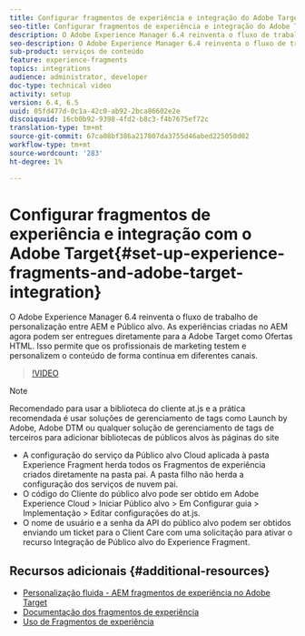 ```yaml
---
title: Configurar fragmentos de experiência e integração do Adobe Target em AEM
seo-title: Configurar fragmentos de experiência e integração do Adobe Target em AEM
description: O Adobe Experience Manager 6.4 reinventa o fluxo de trabalho de personalização entre AEM e Público alvo. As experiências criadas no AEM agora podem ser entregues diretamente para a Adobe Target como Ofertas HTML. Isso permite que os profissionais de marketing testem e personalizem o conteúdo de forma contínua em diferentes canais.
seo-description: O Adobe Experience Manager 6.4 reinventa o fluxo de trabalho de personalização entre AEM e Público alvo. As experiências criadas no AEM agora podem ser entregues diretamente para a Adobe Target como Ofertas HTML. Isso permite que os profissionais de marketing testem e personalizem o conteúdo de forma contínua em diferentes canais.
sub-product: serviços de conteúdo
feature: experience-fragments
topics: integrations
audience: administrator, developer
doc-type: technical video
activity: setup
version: 6.4, 6.5
uuid: 05fd477d-0c1a-42c0-ab92-2bca86602e2e
discoiquuid: 16cb0b92-9398-4fd2-b8c3-f4b7675ef72c
translation-type: tm+mt
source-git-commit: 67ca08bf386a217807da3755d46abed225050d02
workflow-type: tm+mt
source-wordcount: '283'
ht-degree: 1%

---
```



# Configurar fragmentos de experiência e integração com o Adobe Target{#set-up-experience-fragments-and-adobe-target-integration}

O Adobe Experience Manager 6.4 reinventa o fluxo de trabalho de personalização entre AEM e Público alvo. As experiências criadas no AEM agora podem ser entregues diretamente para a Adobe Target como Ofertas HTML. Isso permite que os profissionais de marketing testem e personalizem o conteúdo de forma contínua em diferentes canais.

>[!VIDEO](https://video.tv.adobe.com/v/22380/?quality=9&learn=on)

>[!NOTE]
>
>Recomendado para usar a biblioteca do cliente at.js e a prática recomendada é usar soluções de gerenciamento de tags como Launch by Adobe, Adobe DTM ou qualquer solução de gerenciamento de tags de terceiros para adicionar bibliotecas de públicos alvos às páginas do site

* A configuração do serviço da Público alvo Cloud aplicada à pasta Experience Fragment herda todos os Fragmentos de experiência criados diretamente na pasta pai. A pasta filho não herda a configuração dos serviços de nuvem pai.
* O código do Cliente do público alvo pode ser obtido em Adobe Experience Cloud > Iniciar Público alvo > Em Configurar guia > Implementação > Editar configurações do at.js.
* O nome de usuário e a senha da API do público alvo podem ser obtidos enviando um ticket para o Client Care com uma solicitação para ativar o recurso Integração de Público alvo do Experience Fragment.

## Recursos adicionais {#additional-resources}

* [Personalização fluida - AEM fragmentos de experiência no Adobe Target](https://www.youtube.com/watch?v=ohvKDjCb1yM)
* [Documentação dos fragmentos de experiência](https://helpx.adobe.com/experience-manager/6-5/sites/authoring/using/experience-fragments.html)
* [Uso de Fragmentos de experiência](/help/sites/experience-fragments/experience-fragments-feature-video-use.md)
